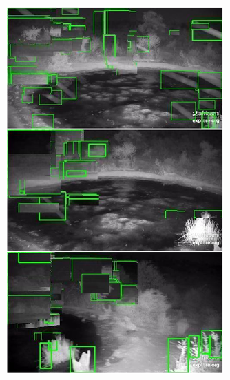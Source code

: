 ![20200706-231835-234840](in/20200706/20200706-231835-234840_0_.jpg)
![20200706-234845-000000](in/20200706/20200706-234845-000000_0_.jpg)
![20200707-000005-003010](in/20200707/20200707-000005-003010_0_.jpg)
